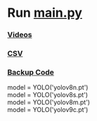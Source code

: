 # Run [main.py](/main.py)

### [Videos](/videos)
### [CSV](/CSV_files)
### [Backup Code](/backup_code/)


model = YOLO('yolov8n.pt')<br>
model = YOLO('yolov8s.pt')<br>
model = YOLO('yolov8m.pt')<br>
model = YOLO('yolov9c.pt')









